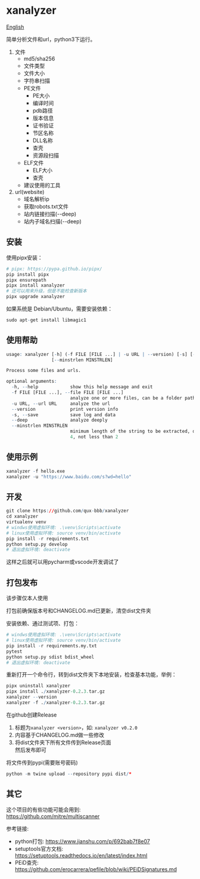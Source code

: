 # xanalyzer

[English](README-en.md)  

简单分析文件和url，python3下运行。  

1. 文件
    - md5/sha256
    - 文件类型
    - 文件大小
    - 字符串扫描
    - PE文件
        - PE大小
        - 编译时间
        - pdb路径
        - 版本信息
        - 证书验证
        - 节区名称
        - DLL名称
        - 查壳
        - 资源段扫描
    - ELF文件
        - ELF大小
        - 查壳
    - 建议使用的工具
2. url(website)
    - 域名解析ip
    - 获取robots.txt文件
    - 站内链接扫描(--deep)
    - 站内子域名扫描(--deep)

## 安装
使用pipx安装：  
```r
# pipx: https://pypa.github.io/pipx/  
pip install pipx
pipx ensurepath
pipx install xanalyzer
# 还可以用来升级，但是不能检查新版本
pipx upgrade xanalyzer
```

如果系统是 Debian/Ubuntu，需要安装依赖：  
```r
sudo apt-get install libmagic1
```

## 使用帮助
```r
usage: xanalyzer [-h] (-f FILE [FILE ...] | -u URL | --version) [-s] [--deep]
                 [--minstrlen MINSTRLEN]

Process some files and urls.

optional arguments:
  -h, --help            show this help message and exit
  -f FILE [FILE ...], --file FILE [FILE ...]
                        analyze one or more files, can be a folder path
  -u URL, --url URL     analyze the url
  --version             print version info
  -s, --save            save log and data
  --deep                analyze deeply
  --minstrlen MINSTRLEN
                        minimum length of the string to be extracted, default
                        4, not less than 2
```

## 使用示例
```r
xanalyzer -f hello.exe
xanalyzer -u "https://www.baidu.com/s?wd=hello"
```

## 开发
```r
git clone https://github.com/qux-bbb/xanalyzer
cd xanalyzer
virtualenv venv
# windws使用虚拟环境: .\venv\Scripts\activate
# linux使用虚拟环境: source venv/bin/activate
pip install -r requirements.txt
python setup.py develop
# 退出虚拟环境: deactivate
```
这样之后就可以用pycharm或vscode开发调试了  

## 打包发布
该步骤仅本人使用  

打包前确保版本号和CHANGELOG.md已更新，清空dist文件夹  

安装依赖、通过测试项、打包：  
```r
# windws使用虚拟环境: .\venv\Scripts\activate
# linux使用虚拟环境: source venv/bin/activate
pip install -r requirements.my.txt
pytest
python setup.py sdist bdist_wheel
# 退出虚拟环境: deactivate
```

重新打开一个命令行，转到dist文件夹下本地安装，检查基本功能，举例：  
```r
pipx uninstall xanalyzer
pipx install ./xanalyzer-0.2.3.tar.gz
xanalyzer --version
xanalyzer -f ./xanalyzer-0.2.3.tar.gz
```

在github创建Release  
1. 标题为`xanalyzer <version>`，如: `xanalyzer v0.2.0`  
2. 内容基于CHANGELOG.md做一些修改
3. 将dist文件夹下所有文件传到Release页面  
然后发布即可  

将文件传到pypi(需要账号密码)  
```r
python -m twine upload --repository pypi dist/*
```

## 其它
这个项目的有些功能可能会用到:  
https://github.com/mitre/multiscanner  

参考链接:  
- python打包: https://www.jianshu.com/p/692bab7f8e07
- setuptools官方文档:  https://setuptools.readthedocs.io/en/latest/index.html
- PEiD查壳: https://github.com/erocarrera/pefile/blob/wiki/PEiDSignatures.md
